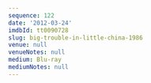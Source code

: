 ```yaml
---
sequence: 122
date: '2012-03-24'
imdbId: tt0090728
slug: big-trouble-in-little-china-1986
venue: null
venueNotes: null
medium: Blu-ray
mediumNotes: null
---
```


